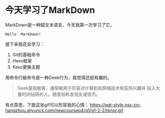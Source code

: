 # 今天学习了MarkDown
MarkDown是一种超文本语言，今天我第一次学习了它。
```
Hello  MarkDown!
```
接下来我还会学习：
1. Git的基础命令
2. Hexo框架
3. Kexo更换主题 

用命令行敲命令是一种Geek行为，我觉得还挺有趣的。

>Geek是指极客，通常被用于形容对计算机和网络技术有狂热兴趣并
>投入大量时间钻研的人。随意俗称发烧友或怪杰。

有点意思，下面这张gif可以形容我的心情：
https://qgt-style.oss-cn-hangzhou.aliyuncs.com/newcoursep4/g1/g1-2-2/tenor.gif
